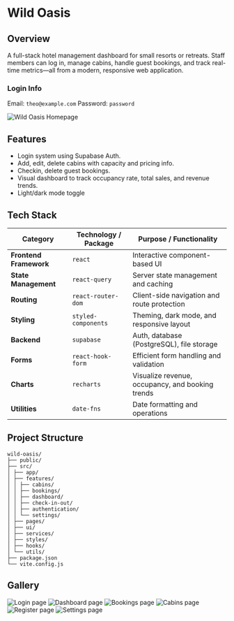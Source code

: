 # Wild Oasis

## Overview

A full-stack hotel management dashboard for small resorts or retreats. Staff members can log in, manage cabins, handle guest bookings, and track real-time metrics—all from a modern, responsive web application.

### Login Info

Email: `theo@example.com`
Password: `password`

![Wild Oasis Homepage ](https://gomfxmkebyzbqwrxvdkj.supabase.co/storage/v1/object/public/images//Wild-Oasis-Screenshots-001.png)

## Features

- Login system using Supabase Auth.
- Add, edit, delete cabins with capacity and pricing info.
- Checkin, delete guest bookings.
- Visual dashboard to track occupancy rate, total sales, and revenue trends.
- Light/dark mode toggle

## Tech Stack

| **Category**           | **Technology / Package** | **Purpose / Functionality**                      |
| ---------------------- | ------------------------ | ------------------------------------------------ |
| **Frontend Framework** | `react`                  | Interactive component-based UI                   |
| **State Management**   | `react-query`            | Server state management and caching              |
| **Routing**            | `react-router-dom`       | Client-side navigation and route protection      |
| **Styling**            | `styled-components`      | Theming, dark mode, and responsive layout        |
| **Backend**            | `supabase`               | Auth, database (PostgreSQL), file storage        |
| **Forms**              | `react-hook-form`        | Efficient form handling and validation           |
| **Charts**             | `recharts`               | Visualize revenue, occupancy, and booking trends |
| **Utilities**          | `date-fns`               | Date formatting and operations                   |

## Project Structure

```
wild-oasis/
├── public/
├── src/
│ ├── app/
│ ├── features/
│ │ ├── cabins/
│ │ ├── bookings/
│ │ ├── dashboard/
│ │ ├── check-in-out/
│ │ ├── authentication/
│ │ └── settings/
│ ├── pages/
│ ├── ui/
│ ├── services/
│ ├── styles/
│ ├── hooks/
│ └── utils/
├── package.json
└── vite.config.js

```

## Gallery

![Login page](https://gomfxmkebyzbqwrxvdkj.supabase.co/storage/v1/object/public/images//Wild-Oasis-Screenshots-001.png)
![Dashboard page](https://gomfxmkebyzbqwrxvdkj.supabase.co/storage/v1/object/public/images//Wild-Oasis-Screenshots-002.png)
![Bookings page](https://gomfxmkebyzbqwrxvdkj.supabase.co/storage/v1/object/public/images//Wild-Oasis-Screenshots-003.png)
![Cabins page](https://gomfxmkebyzbqwrxvdkj.supabase.co/storage/v1/object/public/images//Wild-Oasis-Screenshots-004.png)
![Register page](https://gomfxmkebyzbqwrxvdkj.supabase.co/storage/v1/object/public/images//Wild-Oasis-Screenshots-005.png)
![Settings page](https://gomfxmkebyzbqwrxvdkj.supabase.co/storage/v1/object/public/images//Wild-Oasis-Screenshots-006.png)
